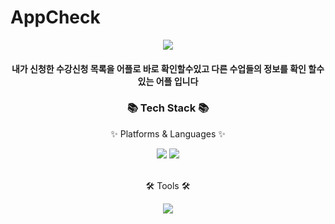 # AppCheck
<div align=center>
	<img src="https://capsule-render.vercel.app/api?type=waving&color=&height=200&section=header&text=유니티%20플래피버드fontSize=70" />	
</div>
<div align=center>
<h4> 내가 신청한 수강신청 목록을 어플로 바로 확인할수있고 다른 수업들의 정보를 확인 할수있는 어플 입니다</h4>
</div>
<div align=center>
	<h3>📚 Tech Stack 📚</h3>
	<p>✨ Platforms & Languages ✨</p>
</div>
<div align="center">
	<img src="https://img.shields.io/badge/C#-007396?style=flat&logo=Conda-Forge&logoColor=white" />
	<img src="https://img.shields.io/badge/MySQL-4479A1?style=flat&logo=MySQL&logoColor=white" />
</div>
<br>
<div align=center>
	<p>🛠 Tools 🛠</p>
</div>
<div align=center>
	<img src="https://img.shields.io/badge/GitHub-181717?style=flat&logo=GitHub&logoColor=white" />
</div>
